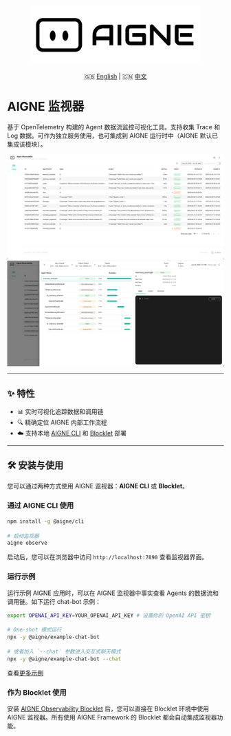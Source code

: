 <p align="center">
  <img src="../../logo.svg" alt="AIGNE Logo" width="400"/>
</p>

<p align="center">
  🇬🇧 <a href="./README.md">English</a> | 🇨🇳 <a href="./README.zh.md">中文</a>
</p>

# AIGNE 监视器

基于 OpenTelemetry 构建的 Agent 数据流监控可视化工具。支持收集 Trace 和 Log 数据。可作为独立服务使用，也可集成到 AIGNE 运行时中（AIGNE 默认已集成该模块）。

![](./screenshots/list.png)
![](./screenshots/detail.png)

---

## ✨ 特性

- 📊 实时可视化追踪数据和调用链
- 🔍 精确定位 AIGNE 内部工作流程
- ☁️ 支持本地 [AIGNE CLI](https://www.npmjs.com/package/@aigne/cli) 和 [Blocklet](https://store.blocklet.dev/blocklets/z2qa2GCqPJkufzqF98D8o7PWHrRRSHpYkNhEh) 部署

---

## 🛠 安装与使用

您可以通过两种方式使用 AIGNE 监视器：**AIGNE CLI** 或 **Blocklet**。

### 通过 AIGNE CLI 使用

```bash
npm install -g @aigne/cli

# 启动监视器
aigne observe
```

启动后，您可以在浏览器中访问 `http://localhost:7890` 查看监视器界面。

### 运行示例

运行示例 AIGNE 应用时，可以在 AIGNE 监视器中事实查看 Agents 的数据流和调用链。如下运行 chat-bot 示例：

```bash
export OPENAI_API_KEY=YOUR_OPENAI_API_KEY # 设置你的 OpenAI API 密钥

# One-shot 模式运行
npx -y @aigne/example-chat-bot

# 或者加入 `--chat` 参数进入交互式聊天模式
npx -y @aigne/example-chat-bot --chat
```

查看[更多示例](../../examples/README.zh.md)

### 作为 Blocklet 使用

安装 [AIGNE Observability Blocklet](https://store.blocklet.dev/blocklets/z2qa2GCqPJkufzqF98D8o7PWHrRRSHpYkNhEh) 后，您可以直接在 Blocklet 环境中使用 AIGNE 监视器。所有使用 AIGNE Framework 的 Blocklet 都会自动集成监视器功能。
